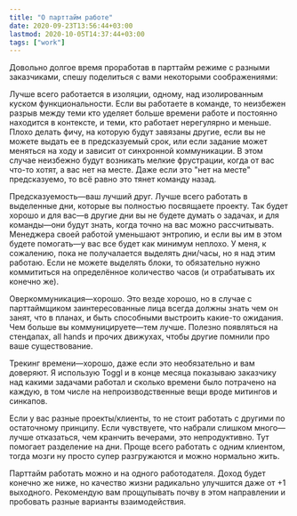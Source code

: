 ```yaml
---
title: "О парттайм работе"
date: 2020-09-23T13:56:44+03:00
lastmod: 2020-10-05T14:37:44+03:00
tags: ["work"]
---
```


Довольно долгое время проработав в парттайм режиме с разными заказчиками, спешу поделиться с вами некоторыми соображениями:

Лучше всего работается в изоляции, одному, над изолированным куском функциональности. Если вы работаете в команде, то неизбежен разрыв между теми кто уделяет больше времени работе и постоянно находится в контексте, и теми, кто работает нерегулярно и меньше. Плохо делать фичу, на которую будут завязаны другие, если вы не можете выдать ее в предсказуемый срок, или если задание может меняться на ходу и зависит от синхронной коммуникации. В этом случае неизбежно будут возникать мелкие фрустрации, когда от вас что-то хотят, а вас нет на месте. Даже если это "нет на месте" предсказуемо, то всё равно это тянет команду назад.

Предсказуемость—ваш лучший друг. Лучше всего работать в выделенные дни, которые вы полностью посвящаете проекту. Так будет хорошо и для вас—в другие дни вы не будете думать о задачах, и для команды—они будут знать, когда точно на вас можно рассчитывать. Менеджера своей работой уменьшают энтропию, и если вы им в этом будете помогать—у вас все будет как минимум неплохо. У меня, к сожалению, пока не получалается выделять дни/часы, но я над этим работаю. Если не можете выделять блоки, то обязательно нужно коммититься на определённое количество часов (и отрабатывать их конечно же).

Оверкоммуникация—хорошо. Это везде хорошо, но в случае с парттаймщиком заинтересованные лица всегда должны знать чем он занят, что в планах, и быть способными выстроить какие-то ожидания. Чем больше вы коммуницируете—тем лучше. Полезно появляться на стендапах, all hands и прочих движухах, чтобы другие помнили про ваше существование.

Трекинг времени—хорошо, даже если это необязательно и вам доверяют. Я использую Toggl и в конце месяца показываю заказчику над какими задачами работал и сколько времени было потрачено на каждую, в том числе на непроизводственные вещи вроде митингов и синкапов.

Если у вас разные проекты/клиенты, то не стоит работать с другими по остаточному принципу. Если чувствуете, что набрали слишком много—лучше отказаться, чем кранчить вечерами, это непродуктивно. Тут помогает разделение на дни. Проще всего работать с одним клиентом, тогда мозги ну просто супер разгружаются и можно нормально жить.

Парттайм работать можно и на одного работодателя. Доход будет конечно же ниже, но качество жизни радикально улучшится даже от +1 выходного. Рекомендую вам прощупывать почву в этом направлении и пробовать разные варианты взаимодействия.
